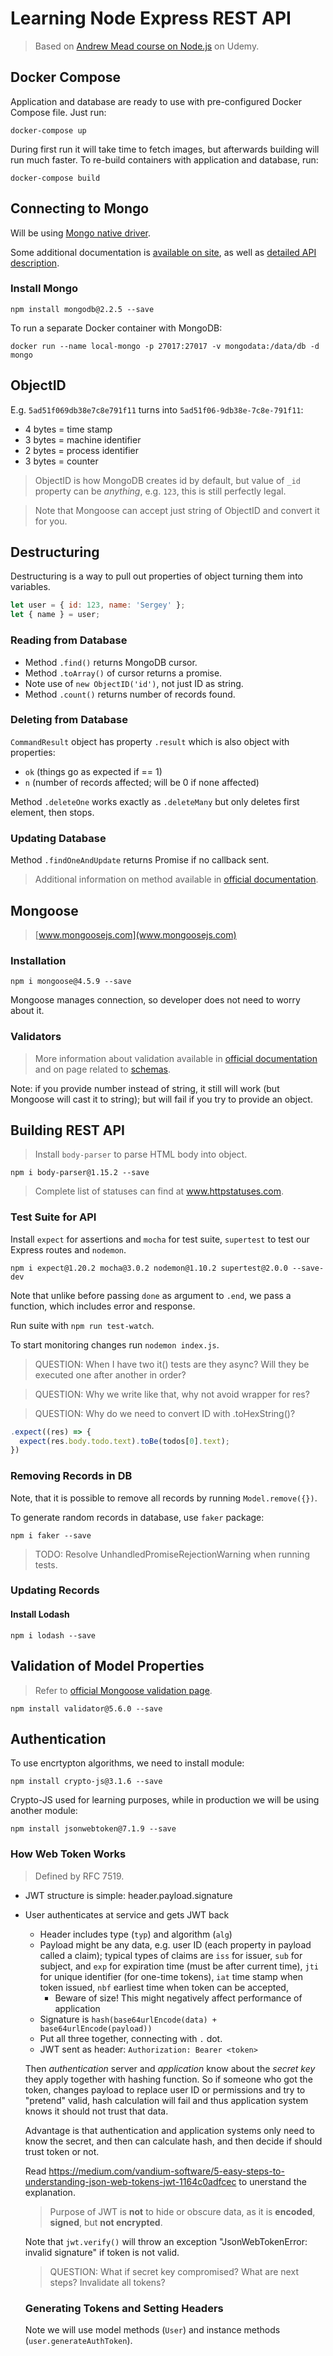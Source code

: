 # Learning Node Express REST API

> Based on [Andrew Mead course on Node.js](https://www.udemy.com/the-complete-nodejs-developer-course-2/learn/v4/overview) on Udemy.

## Docker Compose

Application and database are ready to use with pre-configured Docker Compose file. Just run:

```shell
docker-compose up
```

During first run it will take time to fetch images, but afterwards building will run much faster. To re-build containers with application and database, run:

```shell
docker-compose build
```

## Connecting to Mongo

Will be using [Mongo native driver](https://github.com/mongodb/node-mongodb-native).

Some additional documentation is [available on site](http://mongodb.github.io/node-mongodb-native/), as well as [detailed API description](http://mongodb.github.io/node-mongodb-native/3.0/api/).

### Install Mongo

```shell
npm install mongodb@2.2.5 --save
```

To run a separate Docker container with MongoDB:

```shell
docker run --name local-mongo -p 27017:27017 -v mongodata:/data/db -d mongo
```

## ObjectID

E.g. `5ad51f069db38e7c8e791f11` turns into `5ad51f06-9db38e-7c8e-791f11`:

- 4 bytes = time stamp
- 3 bytes = machine identifier
- 2 bytes = process identifier
- 3 bytes = counter

> ObjectID is how MongoDB creates id by default, but value of `_id` property can be *anything*, e.g. `123`, this is still perfectly legal.

> Note that Mongoose can accept just string of ObjectID and convert it for you.

## Destructuring

Destructuring is a way to pull out properties of object turning them into variables.

```javascript
let user = { id: 123, name: 'Sergey' };
let { name } = user;
```

### Reading from Database

- Method `.find()` returns MongoDB cursor.
- Method `.toArray()` of cursor returns a promise.
- Note use of `new ObjectID('id')`, not just ID as string.
- Method `.count()` returns number of records found.

### Deleting from Database

`CommandResult` object has property `.result` which is also object with properties:
- `ok` (things go as expected if == 1)
- `n` (number of records affected; will be 0 if none affected)

Method `.deleteOne` works exactly as `.deleteMany` but only deletes first element, then stops.

### Updating Database

Method `.findOneAndUpdate` returns Promise if no callback sent.
> Additional information on method available in [official documentation](https://docs.mongodb.com/manual/reference/method/db.collection.findOneAndUpdate/).

## Mongoose

> [www.mongoosejs.com](www.mongoosejs.com)

### Installation

```shell
npm i mongoose@4.5.9 --save
```

Mongoose manages connection, so developer does not need to worry about it.

### Validators

> More information about validation available in [official documentation](http://mongoosejs.com/docs/validation.html) and on page related to [schemas](http://mongoosejs.com/docs/guide.html).

Note: if you provide number instead of string, it still will work (but Mongoose will cast it to string); but will fail if you try to provide an object.

## Building REST API

> Install `body-parser` to parse HTML body into object.

```shell
npm i body-parser@1.15.2 --save
```

> Complete list of statuses can find at www.httpstatuses.com.

### Test Suite for API

Install `expect` for assertions and `mocha` for test suite, `supertest` to test our Express routes and `nodemon`.

```shell
npm i expect@1.20.2 mocha@3.0.2 nodemon@1.10.2 supertest@2.0.0 --save-dev
```

Note that unlike before passing `done` as argument to `.end`, we pass a function, which includes error and response.

Run suite with `npm run test-watch`.

To start monitoring changes run `nodemon index.js`.

> QUESTION: When I have two it() tests are they async? Will they be executed one after another in order?

> QUESTION: Why we write like that, why not avoid wrapper for res?

> QUESTION: Why do we need to convert ID with .toHexString()?

```javascript
.expect((res) => {
  expect(res.body.todo.text).toBe(todos[0].text);
})
```

### Removing Records in DB

Note, that it is possible to remove all records by running `Model.remove({})`.

To generate random records in database, use `faker` package:

```shell
npm i faker --save
```

> TODO: Resolve UnhandledPromiseRejectionWarning when running tests.

### Updating Records

#### Install Lodash

```shell
npm i lodash --save
```

## Validation of Model Properties

> Refer to [official Mongoose validation page](http://mongoosejs.com/docs/validation.html).

```shell
npm install validator@5.6.0 --save
```

## Authentication

To use encrtypton algorithms, we need to install module:

```shell
npm install crypto-js@3.1.6 --save
```

Crypto-JS used for learning purposes, while in production we will be using another module:

```shell
npm install jsonwebtoken@7.1.9 --save
```

### How Web Token Works

> Defined by RFC 7519.

- JWT structure is simple: header.payload.signature
- User authenticates at service and gets JWT back
  - Header includes type (`typ`) and algorithm (`alg`)
  - Payload might be any data, e.g. user ID (each property in payload called a claim); typical types of claims are `iss` for issuer, `sub` for subject, and `exp` for expiration time (must be after current time), `jti` for unique identifier (for one-time tokens), `iat` time stamp when token issued, `nbf` earliest time when token can be accepted, 
    - Beware of size! This might negatively affect performance of application
  - Signature is `hash(base64urlEncode(data) + base64urlEncode(payload))`
  - Put all three together, connecting with `.` dot.
  - JWT sent as header: `Authorization: Bearer <token>`

  Then *authentication* server and *application* know about the *secret key* they apply together with hashing function. So if someone who got the token, changes payload to replace user ID or permissions and try to "pretend" valid, hash calculation will fail and thus application system knows it should not trust that data.

  Advantage is that authentication and application systems only need to know the secret, and then can calculate hash, and then decide if should trust token or not.

  Read https://medium.com/vandium-software/5-easy-steps-to-understanding-json-web-tokens-jwt-1164c0adfcec to unerstand the explanation.

  > Purpose of JWT is **not** to hide or obscure data, as it is **encoded**, **signed**, but **not encrypted**.

  Note that `jwt.verify()` will throw an exception "JsonWebTokenError: invalid signature" if token is not valid.

  > QUESTION: What if secret key compromised? What are next steps? Invalidate all tokens? 

  ### Generating Tokens and Setting Headers

  Note we will use model methods (`User`) and instance methods (`user.generateAuthToken`).
